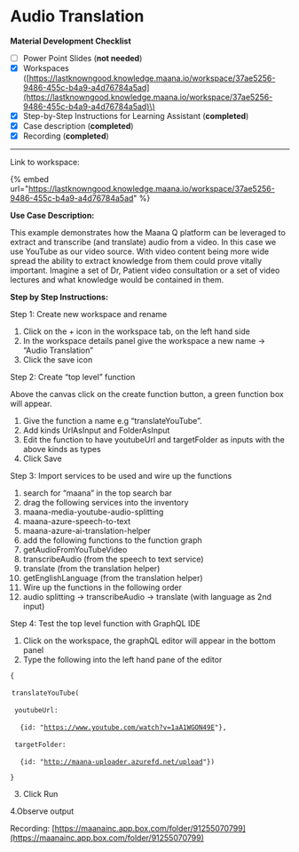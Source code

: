 # Audio Translation

**Material Development Checklist**

* [ ] Power Point Slides \(**not needed**\)
* [x] Workspaces \([https://lastknowngood.knowledge.maana.io/workspace/37ae5256-9486-455c-b4a9-a4d76784a5ad](https://lastknowngood.knowledge.maana.io/workspace/37ae5256-9486-455c-b4a9-a4d76784a5ad)\)
* [x] Step-by-Step Instructions for Learning Assistant \(**completed**\)
* [x] Case description \(**completed**\)
* [x] Recording \(**completed**\)

---------------------------------------------------------------------------------------------------------------

Link to workspace:

{% embed url="https://lastknowngood.knowledge.maana.io/workspace/37ae5256-9486-455c-b4a9-a4d76784a5ad" %}



**Use Case Description:**  

This example demonstrates how the Maana Q platform can be leveraged to extract and transcribe \(and translate\) audio from a video.  In this case we use YouTube as our video source.   With video content being more wide spread the ability to extract knowledge from them could prove vitally important.  Imagine a set of Dr, Patient video consultation or a set of video lectures and what knowledge would be contained in them. 

**Step by Step Instructions:** 

Step 1: Create new workspace and rename 

1. Click on the + icon in the workspace tab, on the left hand side 
2. In the workspace details panel give the workspace a new name -&gt; “Audio Translation” 
3. Click the save icon  

Step 2: Create “top level” function 

Above the canvas click on the create function button, a green function box will appear.  

1. Give the function a name e.g “translateYouTube”.  
2. Add kinds UrlAsInput and FolderAsInput 
3. Edit the function to have youtubeUrl and targetFolder as inputs with the above kinds as types 
4. Click Save

Step 3: Import services to be used and wire up the functions 

1. search for “maana” in the top search bar 
2. drag the following services into the inventory 
3. maana-media-youtube-audio-splitting 
4. maana-azure-speech-to-text 
5. maana-azure-ai-translation-helper 
6. add the following functions to the function graph 
7. getAudioFromYouTubeVideo 
8. transcribeAudio \(from the speech to text service\) 
9. translate \(from the translation helper\) 
10. getEnglishLanguage \(from the translation helper\) 
11. Wire up the functions in the following order 
12. audio splitting -&gt; transcribeAudio -&gt; translate \(with language as 2nd input\) 

Step 4: Test the top level function with GraphQL IDE 

1. Click on the workspace, the graphQL editor will appear in the bottom panel 
2. Type the following into the left hand pane of the editor 

`{` 

 `translateYouTube(` 

   `youtubeUrl:` 

       `{id: "`[`https://www.youtube.com/watch?v=1aA1WGON49E`](https://www.youtube.com/watch?v=1aA1WGON49E)`"},` 

   `targetFolder:` 

       `{id: "`[`http://maana-uploader.azurefd.net/upload`](http://maana-uploader.azurefd.net/upload)`"})` 

`}` 

3. Click Run 

4.Observe output 

Recording: [https://maanainc.app.box.com/folder/91255070799](https://maanainc.app.box.com/folder/91255070799)

